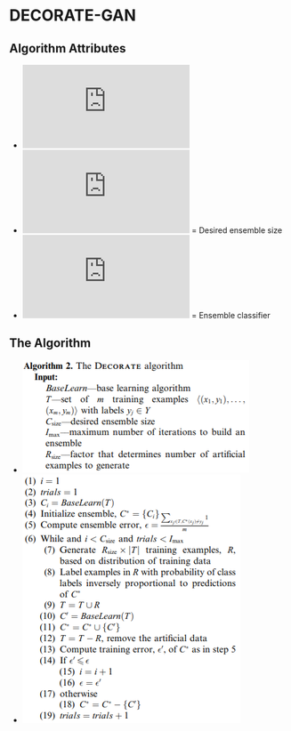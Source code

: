 # DECORATE-GAN
## Algorithm Attributes
  * ![img](https://latex.codecogs.com/gif.latex?C_%7Bi%7D%20%3D%20BaseLearner%5Cleft%20%28%20T%20%5Cright%20%29)
  * ![img](https://latex.codecogs.com/gif.latex?C_%7Bsize%7D) = Desired ensemble size
  * ![img](https://latex.codecogs.com/gif.latex?C%5E%7B*%7D) = Ensemble classifier
## The Algorithm 
  * ![img](https://github.com/yoni-birman/DECORATE-GAN/blob/master/1_1.jpg.png)
  * ![img](https://github.com/yoni-birman/DECORATE-GAN/blob/master/1_2.jpg.png)
